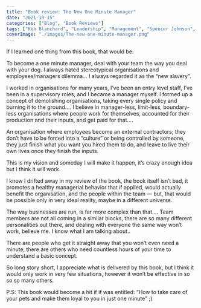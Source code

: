 ```yaml
---
title: "Book review: The New One Minute Manager"
date: "2021-10-15"
categories: ["Blog", "Book Reviews"]
tags: ["Ken Blanchard", "Leadership", "Management", "Spencer Johnson", "The One Minute Manager"]
coverImage: "./images/The-new-one-minute-manager.png"
---
```


If I learned one thing from this book, that would be:

To become a one minute manager, deal with your team the way you deal with your dog. I always hated stereotypical organisations and employees/managers dilemma… I always regarded it as the “new slavery”.

I worked in organisations for many years, I’ve been an entry level staff, I’ve been in a supervisory roles, and I became a manager myself. I formed up a concept of demolishing organisations, taking every single policy and burning it to the ground…. I believe in manager-less, limit-less, boundary-less organisations where people work for themselves, accounted for their production and their inputs, and get paid for that….

An organisation where employees become an external contractors; they don’t have to be forced into a “culture” or being controlled by someone, they just finish what you want you hired them to do, and leave to live their own lives once they finish the inputs.

This is my vision and someday I will make it happen, it’s crazy enough idea but I think it will work.

I know I drifted away in my review of the book, the book itself isn’t bad, it promotes a healthy managerial behavior that if applied, would actually benefit the organisation, and the people within the team — but, that would be possible only in very ideal reality, maybe in a different universe.

The way businesses are run, is far more complex than that…. Team members are not all coming in a similar blocks, there are so many different personalities out there, and dealing with everyone the same way won’t work, believe me. I know what I am talking about..

There are people who get it straight away that you won’t even need a minute, there are others who need countless hours of your time to understand a basic concept.

So long story short, I appreciate what is delivered by this book, but I think it would only work in very few situations, however it won’t be effective in so so so many others.

P.S: This book would become a hit if if was entitled: “How to take care of your pets and make them loyal to you in just one minute” ;)
